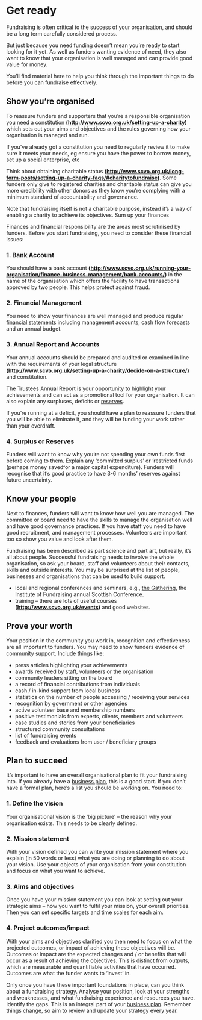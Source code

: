 # Get ready

Fundraising is often critical to the success of your organisation, and should be a long term carefully considered process.

But just because you need funding doesn’t mean you’re ready to start looking for it yet. As well as funders wanting evidence of need, they also want to know that your organisation is well managed and can provide good value for money.

You’ll find material here to help you think through the important things to do before you can fundraise effectively.

## Show you’re organised

To reassure funders and supporters that you’re a responsible organisation you need a constitution **(http://www.scvo.org.uk/setting-up-a-charity)** which sets out your aims and objectives and the rules governing how your organisation is managed and run.

If you’ve already got a constitution you need to regularly review it to make sure it meets your needs, eg ensure you have the power to borrow money, set up a social enterprise, etc

Think about obtaining charitable status **(http://www.scvo.org.uk/long-form-posts/setting-up-a-charity-faqs/#charitytofundraise)**. Some funders only give to registered charities and charitable status can give you more credibility with other donors as they know you’re complying with a minimum standard of accountability and governance.

Note that fundraising itself is not a charitable purpose, instead it’s a way of enabling a charity to achieve its objectives.
Sum up your finances

Finances and financial responsibility are the areas most scrutinised by funders. Before you start fundraising, you need to consider these financial issues:

### 1. Bank Account 

You should have a bank account **(http://www.scvo.org.uk/running-your-organisation/finance-business-management/bank-accounts/)** in the name of the organisation which offers the facility to have transactions approved by two people. This helps protect against fraud.

### 2. Financial Management 

You need to show your finances are well managed and produce regular [financial statements](scvo-frontend/content/running-your-organisation/finance-business-management/charity-accounts-financial-reporting.md ) including management accounts, cash flow forecasts and an annual budget.

### 3. Annual Report and Accounts

Your annual accounts should be prepared and audited or examined in line with the requirements of your legal structure **(http://www.scvo.org.uk/setting-up-a-charity/decide-on-a-structure/)** and constitution. 

The Trustees Annual Report is your opportunity to highlight your achievements and can act as a promotional tool for your organisation. It can also explain any surpluses, deficits or [reserves](scvo-frontend/content/running-your-organisation/business-planning/reserves.md).

If you’re running at a deficit, you should have a plan to reassure funders that you will be able to eliminate it, and they will be funding your work rather than your overdraft.

### 4. Surplus or Reserves 

Funders will want to know why you’re not spending your own funds first before coming to them. Explain any ‘committed surplus’ or ‘restricted funds (perhaps money savedfor a major capital expenditure). Funders will recognise that it’s good practice to have 3-6 months’ reserves against future uncertainty.

## Know your people

Next to finances, funders will want to know how well you are managed. The committee or board need to have the skills to manage the organisation well and have good governance practices. If you have staff you need to have good recruitment, and management processes. Volunteers are important too so show you value and look after them.

Fundraising has been described as part science and part art, but really, it’s all about people. Successful fundraising needs to involve the whole organisation, so ask your board, staff and volunteers about their contacts, skills and outside interests. You may be surprised at the list of people, businesses and organisations that can be used to build support.

* local and regional conferences and seminars, e.g., [the Gathering](http://gatherscotland.org.uk/), the Institute of Fundraising annual Scottish Conference.
* training – there are lots of useful courses **(http://www.scvo.org.uk/events)** and good websites.

## Prove your worth

Your position in the community you work in, recognition and effectiveness are all important to funders. You may need to show funders evidence of community support. Include things like:

* press articles highlighting your achievements
* awards received by staff, volunteers or the organisation
* community leaders sitting on the board
* a record of financial contributions from individuals
* cash / in-kind support from local business
* statistics on the number of people accessing / receiving your services
* recognition by government or other agencies
* active volunteer base and membership numbers
* positive testimonials from experts, clients, members and volunteers
* case studies and stories from your beneficiaries
* structured community consultations
* list of fundraising events
* feedback and evaluations from user / beneficiary groups

## Plan to succeed

It’s important to have an overall organisational plan to fit your fundraising into. If you already have a [business plan]( scvo-frontend/content/running-your-organisation/business-planning/writing-business-plan.md), this is a good start. If you don’t have a formal plan, here’s a list you should be working on. You need to:

### 1. Define the vision

Your organisational vision is the ‘big picture’ – the reason why your organisation exists. This needs to be clearly defined.

### 2. Mission statement
With your vision defined you can write your mission statement where you explain (in 50 words or less) what you are doing or planning to do about your vision. Use your objects of your organisation from your constitution and focus on what you want to achieve.

### 3. Aims and objectives
Once you have your mission statement you can look at setting out your strategic aims – how you want to fulfil your mission, your overall priorities. Then you can set specific targets and time scales for each aim.

### 4. Project outcomes/impact
With your aims and objectives clarified you then need to focus on what the projected outcomes, or impact of achieving these objectives will be. Outcomes or impact are the expected changes and / or benefits that will occur as a result of achieving the objectives. This is distinct from outputs, which are measurable and quantifiable activities that have occurred. Outcomes are what the funder wants to ‘invest’ in.

Only once you have these important foundations in place, can you think about a fundraising strategy. Analyse your position, look at your strengths and weaknesses, and what fundraising experience and resources you have. Identify the gaps. This is an integral part of your [business plan](writing-business-plan.md). Remember things change, so aim to review and update your strategy every year.
